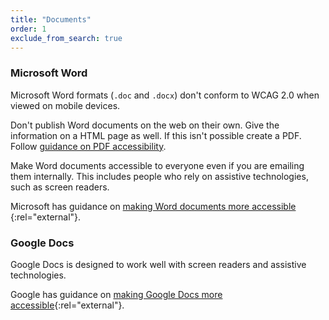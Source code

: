 ```yaml
---
title: "Documents"
order: 1
exclude_from_search: true
---
```


### Microsoft Word

Microsoft Word formats (`.doc` and `.docx`) don't conform to WCAG 2.0 when viewed on mobile devices.

Don't publish Word documents on the web on their own. Give the information on a HTML page as well. If this isn't possible create a PDF. Follow [guidance on PDF accessibility](/accessibility-inclusivity/#pdf-accessibility).

Make Word documents accessible to everyone even if you are emailing them internally. This includes people who rely on assistive technologies, such as screen readers.

Microsoft has guidance on [making Word documents more accessible ](https://support.office.com/en-us/article/Creating-accessible-Word-documents-d9bf3683-87ac-47ea-b91a-78dcacb3c66d?CTT=3&amp;CorrelationId=b3c40249-a7fa-4300-9c12-5d0f79242a78&amp;ui=en-US&amp;rs=en-US&amp;ad=US){:rel="external"}.

### Google Docs

Google Docs is designed to work well with screen readers and assistive technologies.

Google has guidance on [making Google Docs more accessible](https://support.google.com/docs/answer/6199477?hl=en){:rel="external"}.

